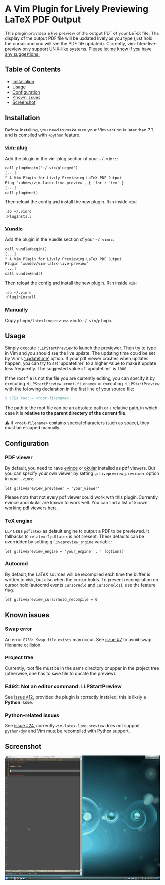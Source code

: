A Vim Plugin for Lively Previewing LaTeX PDF Output
===================================================

This plugin provides a live preview of the output PDF of your LaTeX file. The
display of the output PDF file will be updated lively as you type (just hold
the cursor and you will see the PDF file updated). Currently,
vim-latex-live-preview only support UNIX-like systems. [Please let me know if
you have any suggestions.](.github/CONTRIBUTING.md)

Table of Contents
-----------------

- [Installation](#installation)
- [Usage](#usage)
- [Configuration](#configuration)
- [Known issues](#known-issues)
- [Screenshot](#screenshot)

Installation
------------

Before installing, you need to make sure your Vim version is later than 7.3,
and is compiled with `+python` feature.

### [vim-plug](https://github.com/junegunn/vim-plug)

Add the plugin in the vim-plug section of your `~/.vimrc`:

```vim
call plug#begin('~/.vim/plugged')
[...]
" A Vim Plugin for Lively Previewing LaTeX PDF Output
Plug 'xuhdev/vim-latex-live-preview', { 'for': 'tex' }
[...]
call plug#end()
```

Then reload the config and install the new plugin. Run inside `vim`:

```vim
:so ~/.vimrc
:PlugInstall
```

### [Vundle](https://github.com/VundleVim/Vundle.vim)

Add the plugin in the Vundle section of your `~/.vimrc`:

```vim
call vundle#begin()
[...]
" A Vim Plugin for Lively Previewing LaTeX PDF Output
Plugin 'xuhdev/vim-latex-live-preview'
[...]
call vundle#end()
```

Then reload the config and install the new plugin. Run inside `vim`:

```vim
:so ~/.vimrc
:PluginInstall
```

### Manually

Copy `plugin/latexlivepreview.vim` to `~/.vim/plugin`.

Usage
-----

Simply execute `:LLPStartPreview` to launch the previewer. Then try to type in
Vim and you should see the live update. The updating time could be set by Vim's
['updatetime'][] option. If your pdf viewer crashes when updates happen, you can
try to set 'updatetime' to a higher value to make it update less frequently. The
suggested value of 'updatetime' is `1000`.

If the root file is not the file you are currently editing, you can specify it
by executing `:LLPStartPreview <root-filename>` or executing `:LLPStartPreview`
with the following declaration in the first line of your source file:

```latex
% !TEX root = <root-filename>
```

The path to the root file can be an absolute path or a relative path, in which
case it is **relative to the parent directory of the current file**.

:warning: if `<root-filename>` contains special characters (such as space), they
must be escaped manually.

Configuration
-------------

### PDF viewer

By default, you need to have [evince][] or [okular][] installed as pdf viewers.
But you can specify your own viewer by setting `g:livepreview_previewer`
option in your `.vimrc`:

```vim
let g:livepreview_previewer = 'your_viewer'
```

Please note that not every pdf viewer could work with this plugin. Currently
evince and okular are known to work well. You can find a list of known working
pdf viewers [here](https://github.com/xuhdev/vim-latex-live-preview/wiki/Known-Working-PDF-Viewers).

### TeX engine

`LLP` uses `pdflatex` as default engine to output a PDF to be previewed. It
fallbacks to `xelatex` if `pdflatex` is not present. These defaults can be
overridden by setting `g:livepreview_engine` variable:

```vim
let g:livepreview_engine = 'your_engine' . ' [options]'
```

### Autocmd

By default, the LaTeX sources will be recompiled each time the buffer is written
to disk, but also when the cursor holds. To prevent recompilation on cursor
hold (autocmd events `CursorHold` and `CursorHoldI`), use the feature flag:

```vim
let g:livepreview_cursorhold_recompile = 0
```

Known issues
------------

### Swap error

An error `E768: Swap file exists` may occur. See
[issue #7](https://github.com/xuhdev/vim-latex-live-preview/issues/7) to avoid
swap filename collision.

### Project tree

Currently, root file must be in the same directory or upper in the project tree
(otherwise, one has to save file to update the preview).

### E492: Not an editor command: LLPStartPreview

See [issue #12](https://github.com/xuhdev/vim-latex-live-preview/issues/12),
provided the plugin is correctly installed, this is likely a **Python** issue.

### Python-related issues

See [issue #24](https://github.com/xuhdev/vim-latex-live-preview/issues/24),
currently ```vim-latex-live-preview``` does not support ```python/dyn``` and Vim
must be recompiled with Python support.


Screenshot
----------

![Screenshot with Evince](misc/screenshot-evince.gif)

<!--
The screenshot is at ./misc/screenshot-evince.gif
-->

['updatetime']: http://vimdoc.sourceforge.net/htmldoc/options.html#%27updatetime%27
[evince]: http://projects.gnome.org/evince/
[okular]: http://okular.kde.org/
